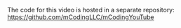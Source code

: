 The code for this video is hosted in a separate repository: https://github.com/mCodingLLC/mCodingYouTube